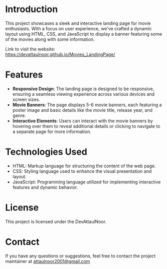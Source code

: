 # Introduction
This project showcases a sleek and interactive landing page for movie enthusiasts. With a focus on user experience, we've crafted a dynamic layout using HTML, CSS, and JavaScript to display a banner featuring some of the movies along with some information.

Link to visit the website: https://devattaulnoor.github.io/Movies_LandingPage/

# Features
- **Responsive Design**: The landing page is designed to be responsive, ensuring a seamless viewing experience across various devices and screen sizes.
- **Movie Banners**: The page displays 5-6 movie banners, each featuring a poster image and basic details like the movie title, release year, and genre.
- **Interactive Elements**: Users can interact with the movie banners by hovering over them to reveal additional details or clicking to navigate to a separate page for more information.

# Technologies Used
- HTML: Markup language for structuring the content of the web page.
- CSS: Styling language used to enhance the visual presentation and layout.
- JavaScript: Programming language utilized for implementing interactive features and dynamic behavior.

# License
This project is licensed under the DevAttaulNoor.

# Contact
If you have any questions or suggestions, feel free to contact the project maintainer at attaulnoor2001@gmail.com
